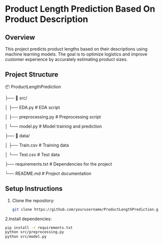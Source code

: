# Product Length Prediction Based On Product Description

## Overview
This project predicts product lengths based on their descriptions using machine learning models. The goal is to optimize logistics and improve customer experience by accurately estimating product sizes.

## Project Structure
📦 ProductLengthPrediction 

├── 📁 src/ 

│ ├── EDA.py # EDA script 

│ ├── preprocessing.py # Preprocessing script 

│ └── model.py # Model training and prediction 

├── 📁 data/ 

│ ├── Train.csv # Training data 

│ └── Test.csv # Test data 

├── requirements.txt # Dependencies for the project 

└── README.md # Project documentation


## Setup Instructions
1. Clone the repository:
   ```bash
   git clone https://github.com/yourusername/ProductLengthPrediction.git
2.Install dependencies:
  ```bash
  pip install -r requirements.txt
  python src/preprocessing.py
  python src/model.py


